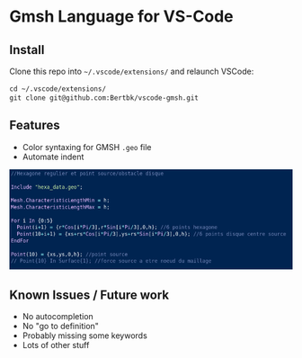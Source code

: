 # Gmsh Language for VS-Code

## Install

Clone this repo into `~/.vscode/extensions/` and relaunch VSCode:

```
cd ~/.vscode/extensions/
git clone git@github.com:Bertbk/vscode-gmsh.git
```

## Features

- Color syntaxing for GMSH `.geo` file
- Automate indent

![Screenshot](https://github.com/Bertbk/vscode-gmsh/blob/master/img/screen.png)

## Known Issues / Future work

- No autocompletion
- No "go to definition"
- Probably missing some keywords
- Lots of other stuff

